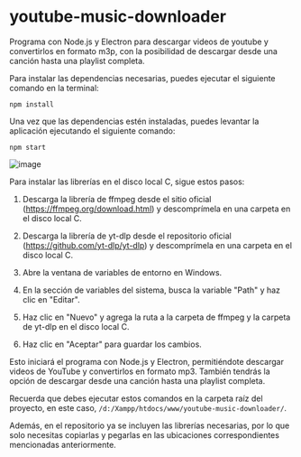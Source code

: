 # youtube-music-downloader
 Programa con Node.js y Electron para descargar videos de youtube y convertirlos en formato m3p, con la posibilidad de descargar desde una canción hasta una playlist completa.
 
Para instalar las dependencias necesarias, puedes ejecutar el siguiente comando en la terminal:

```
npm install
```

Una vez que las dependencias estén instaladas, puedes levantar la aplicación ejecutando el siguiente comando:

```
npm start
```
![image](https://github.com/user-attachments/assets/dba58e97-adba-47f2-9aea-5d4fd3e75a6d)

Para instalar las librerías en el disco local C, sigue estos pasos:

1. Descarga la librería de ffmpeg desde el sitio oficial (https://ffmpeg.org/download.html) y descomprímela en una carpeta en el disco local C.

2. Descarga la librería de yt-dlp desde el repositorio oficial (https://github.com/yt-dlp/yt-dlp) y descomprímela en una carpeta en el disco local C.

3. Abre la ventana de variables de entorno en Windows.

4. En la sección de variables del sistema, busca la variable "Path" y haz clic en "Editar".

5. Haz clic en "Nuevo" y agrega la ruta a la carpeta de ffmpeg y la carpeta de yt-dlp en el disco local C.

6. Haz clic en "Aceptar" para guardar los cambios.

Esto iniciará el programa con Node.js y Electron, permitiéndote descargar videos de YouTube y convertirlos en formato mp3. También tendrás la opción de descargar desde una canción hasta una playlist completa.

Recuerda que debes ejecutar estos comandos en la carpeta raíz del proyecto, en este caso, `/d:/Xampp/htdocs/www/youtube-music-downloader/`.

Además, en el repositorio ya se incluyen las librerías necesarias, por lo que solo necesitas copiarlas y pegarlas en las ubicaciones correspondientes mencionadas anteriormente.
